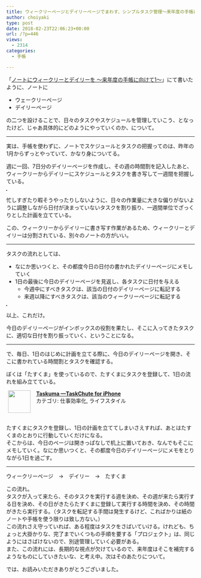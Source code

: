 ```yaml
---
title: ウィークリーページとデイリーページでまわす、シンプルタスク管理〜来年度の手帳に向けて2〜
author: choiyaki
type: post
date: 2018-02-23T22:06:23+00:00
url: /?p=446
views:
  - 2314
categories:
  - 手帳

---
```

「[ノートにウィークリーとデイリーを 〜来年度の手帳に向けて1〜][1]」にて書いたように、ノートに

  * ウェークリーページ
  * デイリーページ

の二つを設けることで、日々のタスクやスケジュールを管理していこう、となったけど、じゃあ具体的にどのようにやっていくのか、について。

* * *

実は、手帳を使わずに、ノートでスケジュールとタスクの把握ってのは、昨年の1月からずっとやっていて、かなり身についてる。

週に一回、7日分のデイリーページを作成し、その週の時間割を記入したあと、ウィークリーからデイリーにスケジュールとタスクを書き写して一週間を把握している。

<a href="https://www.flickr.com/photos/57988299@N08/26536084648" target="_blank" rel="nofollow"><img src="https://i0.wp.com/farm5.static.flickr.com/4627/26536084648_7877b2b4c5.jpg?w=660" alt="" title="IMG_1062 by choiyaki, on Flickr" style="border: 1px solid black;" data-recalc-dims="1" /></a>

忙しすぎたり暇そうやったりしないように、日々の作業量に大きな偏りがないように調整しながら日付が決まっていないタスクを割り振り、一週間単位でざっくりとした計画を立てている。

この、ウィークリーからデイリーに書き写す作業があるため、ウィークリーとデイリーは分割されている、別々のノートの方がいい。

* * *

タスクの流れとしては、

  * なにか思いつくと、その都度今日の日付の書かれたデイリーページにメモしていく
  * 1日の最後に今日のデイリーページを見返し、各タスクに日付を与える 
      * 今週中にすべきタスクは、該当の日付のデイリーページに転記する
      * 来週以降にすべきタスクは、該当のウィークリーページに転記する

<a href="https://www.flickr.com/photos/57988299@N08/26573885578" target="_blank" rel="nofollow"><img src="https://i1.wp.com/farm5.static.flickr.com/4699/26573885578_287b5786bb.jpg?w=660" alt="" title="IMG_1086 by choiyaki, on Flickr" style="border: 1px solid black;" data-recalc-dims="1" /></a>

以上、これだけ。

今日のデイリーページがインボックスの役割を果たし、そこに入ってきたタスクに、適切な日付を割り振っていく、ということになる。

* * *

で、毎日、1日のはじめに計画を立てる際に、今日のデイリーページを開き、そこに書かれている時間割とタスクを確認する。

ぼくは「たすくま」を使っているので、たすくまにタスクを登録して、1日の流れを組み立てている。

<span class="appIcon"><img class="appIconImg" height="60" src="https://i2.wp.com/is2.mzstatic.com/image/thumb/Purple118/v4/fe/97/94/fe97946c-cb2f-e5ee-8be8-4a822863f846/source/60x60bb.jpg?fit=660%2C60" style="float:left;margin: 0px 15px 15px 5px;" data-recalc-dims="1" /></span><span class="appName"><strong><a href="https://itunes.apple.com/jp/app/taskuma-taskchute-for-iphone/id896335635?mt=8&#038;uo=4&#038;at=7gIWFXQQ" target="itunes_store">Taskuma —TaskChute for iPhone</a></strong></span>  
<span class="appCategory">カテゴリ: 仕事効率化, ライフスタイル</span>  
<span class="badgeS" style="display:inline-block; margin:6px"><a href="https://itunes.apple.com/jp/app/taskuma-taskchute-for-iphone/id896335635?mt=8&#038;uo=4&#038;at=7gIWFXQQ" target="itunes_store" style="display:inline-block;overflow:hidden;background:url(https://linkmaker.itunes.apple.com/htmlResources/assets//images/web/linkmaker/badge_appstore-sm.png) no-repeat;width:61px;height:15px;"></a></span><br style="clear:both;" />

たすくまにタスクを登録し、1日の計画を立ててしまいさえすれば、あとはたすくまのとおりに行動していくだけになる。  
そこからは、今日のページは開きっぱなしで机上に置いておき、なんでもそこにメモしていく。なにか思いつくと、その都度今日のデイリーページにメモをとりながら1日を過ごす。

* * *

ウィークリーページ　→　デイリー　→　たすくま

この流れ。  
タスクが入って来たら、そのタスクを実行する週を決め、その週が来たら実行する日を決め、その日がきたらたすくまに登録して実行する時間を決め、その時間がきたら実行する。（タスクを転記する手間は発生するけど、こればかりは紙のノートや手帳を使う限りは致し方ない。）  
この流れさえ守っていれば、ある程度はタスクをさばいていける。けれども、ちょっと大掛かりな、完了までいくつもの手順を要する「プロジェクト」は、同じようにはさばけないので、別途管理していく必要がある。  
また、この流れには、長期的な視点が欠けているので、来年度はそこを補完するようなものにしていきたいな、と考え中。次はそのあたりについて。

では、お読みいただきありがとうございました。

 [1]: https://choiyaki.com/?p=443